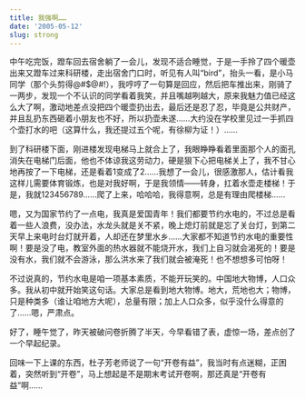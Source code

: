 ```yaml
---
title: 我强啊……
date: '2005-05-12'
slug: strong
---
```


中午吃完饭，蹬车回去宿舍躺了一会儿，发现不适合睡觉，于是一手拎了四个暖壶出来又蹬车过来科研楼，走出宿舍门口时，听见有人叫“bird”，抬头一看，是小马同学（那个头剪得@#$@#!），我哼哼了一句算是回应，然后把车推出来，刚骑了一两步，发现一个不认识的同学看着我笑，并且嘴越咧越大，原来我魅力值已经这么大了啊，激动地差点没把四个暖壶扔出去，最后还是忍了忍，毕竟是公共财产，并且乱扔东西砸着小朋友也不好，所以扔壶未遂……大约没在学校里见过一手抓四个壶打水的吧（这算什么，我还提过五个呢，有徐柳为证！）……

到了科研楼下面，刚进楼发现电梯马上就合上了，我眼睁睁看着里面那个人的面孔消失在电梯门后面，他也不体谅我这劳动力，硬是狠下心把电梯关上了，我不甘心地再按了一下电梯，还是看着1变成了2……我想了一会儿，很感激那人，估计看我这样儿需要体育锻炼，也是对我好啊，于是我领情——转身，扛着水壶走楼梯！于是，我就123456789……爬了上来，哈哈哈，我得意啊，总是有理由爬楼梯……

嗯，又为国家节约了一点电，我真是爱国青年！我们都要节约水电的，不过总是看着一些人浪费，没办法，水龙头就是关不紧，晚上熄灯前就是忘了关台灯，到第二天早上来电时台灯就开着，人却还在梦里水乡……大家都不知道节约水电的重要性啊！要是没了电，教室外面的热水器就不能烧开水，我们上自习就会渴死的！要是没有水，我们就不会游泳，那么洪水来了我们就会被淹死！也不想想多可怕呀！

不过说真的，节约水电是咱一项基本素质，不能开玩笑的。中国地大物博，人口众多。我从初中就开始笑这句话。大家总是看到地大物博。地大，荒地也大；物博，只是种类多（谁让咱地方大呢），总量有限；加上人口众多，似乎没什么得意的了……嗯，严肃点。

好了，睡午觉了，昨天被破问卷折腾了半天，今早看错了表，虚惊一场，差点创了一个早起纪录。

回味一下上课的东西，杜子芳老师说了一句“开卷有益”，我当时有点迷糊，正困着，突然听到“开卷”，马上想起是不是期末考试开卷啊，那还真是“开卷有益”啊……
